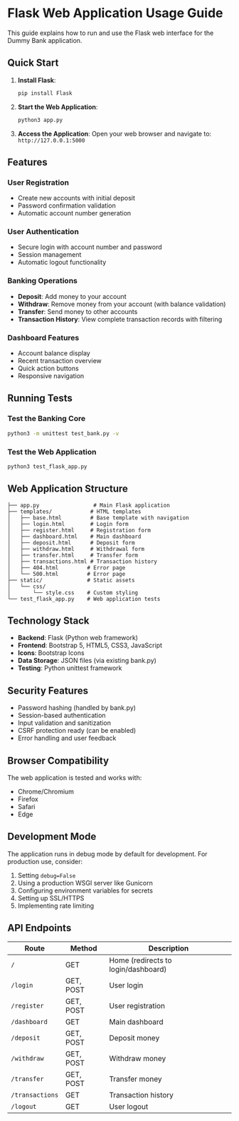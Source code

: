# Flask Web Application Usage Guide

This guide explains how to run and use the Flask web interface for the Dummy Bank application.

## Quick Start

1. **Install Flask**:
   ```bash
   pip install Flask
   ```

2. **Start the Web Application**:
   ```bash
   python3 app.py
   ```

3. **Access the Application**:
   Open your web browser and navigate to: `http://127.0.0.1:5000`

## Features

### User Registration
- Create new accounts with initial deposit
- Password confirmation validation
- Automatic account number generation

### User Authentication
- Secure login with account number and password
- Session management
- Automatic logout functionality

### Banking Operations
- **Deposit**: Add money to your account
- **Withdraw**: Remove money from your account (with balance validation)
- **Transfer**: Send money to other accounts
- **Transaction History**: View complete transaction records with filtering

### Dashboard Features
- Account balance display
- Recent transaction overview
- Quick action buttons
- Responsive navigation

## Running Tests

### Test the Banking Core
```bash
python3 -m unittest test_bank.py -v
```

### Test the Web Application
```bash
python3 test_flask_app.py
```

## Web Application Structure

```
├── app.py                 # Main Flask application
├── templates/            # HTML templates
│   ├── base.html         # Base template with navigation
│   ├── login.html        # Login form
│   ├── register.html     # Registration form
│   ├── dashboard.html    # Main dashboard
│   ├── deposit.html      # Deposit form
│   ├── withdraw.html     # Withdrawal form
│   ├── transfer.html     # Transfer form
│   ├── transactions.html # Transaction history
│   ├── 404.html         # Error page
│   └── 500.html         # Error page
├── static/              # Static assets
│   └── css/
│       └── style.css    # Custom styling
└── test_flask_app.py    # Web application tests
```

## Technology Stack

- **Backend**: Flask (Python web framework)
- **Frontend**: Bootstrap 5, HTML5, CSS3, JavaScript
- **Icons**: Bootstrap Icons
- **Data Storage**: JSON files (via existing bank.py)
- **Testing**: Python unittest framework

## Security Features

- Password hashing (handled by bank.py)
- Session-based authentication
- Input validation and sanitization
- CSRF protection ready (can be enabled)
- Error handling and user feedback

## Browser Compatibility

The web application is tested and works with:
- Chrome/Chromium
- Firefox
- Safari
- Edge

## Development Mode

The application runs in debug mode by default for development. For production use, consider:

1. Setting `debug=False`
2. Using a production WSGI server like Gunicorn
3. Configuring environment variables for secrets
4. Setting up SSL/HTTPS
5. Implementing rate limiting

## API Endpoints

| Route | Method | Description |
|-------|---------|-------------|
| `/` | GET | Home (redirects to login/dashboard) |
| `/login` | GET, POST | User login |
| `/register` | GET, POST | User registration |
| `/dashboard` | GET | Main dashboard |
| `/deposit` | GET, POST | Deposit money |
| `/withdraw` | GET, POST | Withdraw money |
| `/transfer` | GET, POST | Transfer money |
| `/transactions` | GET | Transaction history |
| `/logout` | GET | User logout |